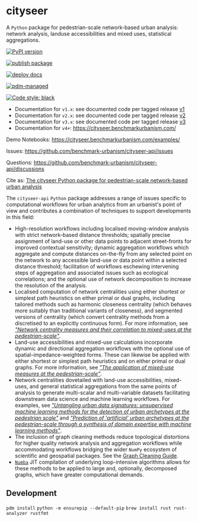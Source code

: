# cityseer

A `Python` package for pedestrian-scale network-based urban analysis: network analysis, landuse accessibilities and mixed uses, statistical aggregations.

[![PyPI version](https://badge.fury.io/py/cityseer.svg)](https://badge.fury.io/py/cityseer)

[![publish package](https://github.com/benchmark-urbanism/cityseer-api/actions/workflows/publish_package.yml/badge.svg)](https://github.com/benchmark-urbanism/cityseer-api/actions/workflows/publish_package.yml)

[![deploy docs](https://github.com/benchmark-urbanism/cityseer-api/actions/workflows/firebase-hosting-merge.yml/badge.svg)](https://github.com/benchmark-urbanism/cityseer-api/actions/workflows/firebase-hosting-merge.yml)

[![pdm-managed](https://img.shields.io/badge/pdm-managed-blueviolet)](https://pdm.fming.dev)

[![Code style: black](https://img.shields.io/badge/code%20style-black-000000.svg)](https://github.com/psf/black)

- Documentation for `v1.x`: see documented code per tagged release [v1](https://github.com/benchmark-urbanism/cityseer-api/tree/v1.2.1/cityseer)
- Documentation for `v2.x`: see documented code per tagged release [v2](https://github.com/benchmark-urbanism/cityseer-api/tree/v2.0.0/cityseer)
- Documentation for `v3.x`: see documented code per tagged release [v3](https://github.com/benchmark-urbanism/cityseer-api/tree/v3.7.2)
- Documentation for `v4+`: <https://cityseer.benchmarkurbanism.com/>

Demo Notebooks: <https://cityseer.benchmarkurbanism.com/examples/>

Issues: <https://github.com/benchmark-urbanism/cityseer-api/issues>

Questions: <https://github.com/benchmark-urbanism/cityseer-api/discussions>

Cite as: [The cityseer Python package for pedestrian-scale network-based urban analysis](https://journals.sagepub.com/doi/full/10.1177/23998083221133827)

The `cityseer-api` `Python` package addresses a range of issues specific to computational workflows for urban analytics from an urbanist's point of view and contributes a combination of techniques to support developments in this field:

- High-resolution workflows including localised moving-window analysis with strict network-based distance thresholds; spatially precise assignment of land-use or other data points to adjacent street-fronts for improved contextual sensitivity; dynamic aggregation workflows which aggregate and compute distances on-the-fly from any selected point on the network to any accessible land-use or data point within a selected distance threshold; facilitation of workflows eschewing intervening steps of aggregation and associated issues such as ecological correlations; and the optional use of network decomposition to increase the resolution of the analysis.
- Localised computation of network centralities using either shortest or simplest path heuristics on either primal or dual graphs, including tailored methods such as harmonic closeness centrality (which behaves more suitably than traditional variants of closeness), and segmented versions of centrality (which convert centrality methods from a discretised to an explicitly continuous form). For more information, see [_"Network centrality measures and their correlation to mixed-uses at the pedestrian-scale"_](https://arxiv.org/abs/2106.14040).
- Land-use accessibilities and mixed-use calculations incorporate dynamic and directional aggregation workflows with the optional use of spatial-impedance-weighted forms. These can likewise be applied with either shortest or simplest path heuristics and on either primal or dual graphs. For more information, see [_"The application of mixed-use measures at the pedestrian-scale"_](https://arxiv.org/abs/2106.14048).
- Network centralities dovetailed with land-use accessibilities, mixed-uses, and general statistical aggregations from the same points of analysis to generate multi-scalar and multi-variable datasets facilitating downstream data science and machine learning workflows. For examples, see [_"Untangling urban data signatures: unsupervised machine learning methods for the detection of urban archetypes at the pedestrian scale"_](https://arxiv.org/abs/2106.15363) and [_"Prediction of 'artificial' urban archetypes at the pedestrian-scale through a synthesis of domain expertise with machine learning methods"_](https://arxiv.org/abs/2106.15364).
- The inclusion of graph cleaning methods reduce topological distortions for higher quality network analysis and aggregation workflows while accommodating workflows bridging the wider `NumPy` ecosystem of scientific and geospatial packages. See the [Graph Cleaning Guide](https://cityseer.benchmarkurbanism.com/guide#graph-cleaning).
- [`Numba`](https://numba.pydata.org) JIT compilation of underlying loop-intensive algorithms allows for these methods to be applied to large and, optionally, decomposed graphs, which have greater computational demands.

## Development

`pdm install`
`python -m ensurepip --default-pip`
`brew install rust rust-analyzer rustfmt`
